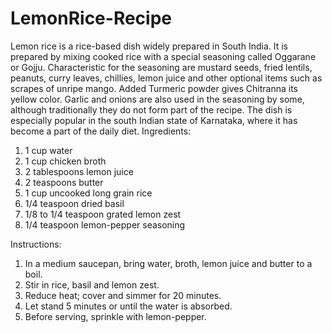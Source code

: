 # LemonRice-Recipe
Lemon rice is a rice-based dish widely prepared in South India. It is prepared by mixing cooked rice with a special seasoning called Oggarane or Gojju. Characteristic for the seasoning are mustard seeds, fried lentils, peanuts, curry leaves, chillies, lemon juice and other optional items such as scrapes of unripe mango. Added Turmeric powder gives Chitranna its yellow color. Garlic and onions are also used in the seasoning by some, although traditionally they do not form part of the recipe. The dish is especially popular in the south Indian state of Karnataka, where it has become a part of the daily diet.
Ingredients:
1. 1 cup water
2. 1 cup chicken broth
3. 2 tablespoons lemon juice
4. 2 teaspoons butter
5. 1 cup uncooked long grain rice
6. 1/4 teaspoon dried basil
7. 1/8 to 1/4 teaspoon grated lemon zest
8. 1/4 teaspoon lemon-pepper seasoning

Instructions:
1. In a medium saucepan, bring water, broth, lemon juice and butter to a boil.
2. Stir in rice, basil and lemon zest. 
3. Reduce heat; cover and simmer for 20 minutes. 
4. Let stand 5 minutes or until the water is absorbed.
5. Before serving, sprinkle with lemon-pepper.

